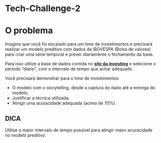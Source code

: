 # Tech-Challenge-2

<h1>O problema</h1>

<p>
    Imagine que você foi escalado para um time de investimentos e precisará realizar um modelo preditivo com dados da IBOVESPA (Bolsa de valores) para criar uma série temporal e prever diariamente o fechamento da base. </p> <p> Para isso utilize a base de dados contida no <strong><a href="https://br.investing.com/indices/bovespa-historical-data" rel="noopener" target="_blank">site da investing</a></strong> e selecione o período “diário”, com o intervalo de tempo que achar adequado. </p> <p> Você precisará demonstrar para o time de investimentos: 
</p>

<ul>
    <li>O modelo com o storytelling, desde a captura do dado até a entrega do modelo;</li>
    <li>Justificar a técnica utilizada;</li>
    <li>Atingir uma acuracidade adequada (acima de 70%).</li>
</ul>

<h2>DICA</h2>
<p>
    Utilize o maior intervalo de tempo possível para atingir maior acuracidade no modelo preditivo. 
</p> 

